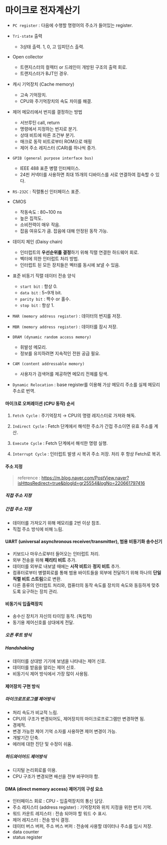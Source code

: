 # 마이크로 전자계산기

* `PC register` : 다음에 수행할 명령어의 주소가 들어있는 register.

* `Tri-state` 출력
  * 3상태 출력. 1, 0, 고 임피던스 출력.
* Open collector
  * 트랜지스터의 컬렉터 or 드레인이 개방된 구조의 출력 회로.
  * 트랜지스터가 BJT인 경우.
* 캐시 기억장치 (Cache memory)
  * 고속 기억장치.
  * CPU와 주기억장치의 속도 차이를 해결.
* 제어 메모리에서 번지를 결정하는 방법
  * 서브루틴 call, return
  * 명령에서 지정하는 번지로 분기.
  * 상태 비트에 따른 조건부 분기.
  * 매크로 동작 비트로부터 ROM으로 매핑
  * 제어 주소 레지스터 (CAR)를 하나씩 증가.
* `GPIB (general purpose interface bus)`
  * IEEE 488 표준 병렬 인터페이스.
  * 24핀 커넥터를 사용하면 최대 15개의 디바이스를 서로 연결하여 접속할 수 있다.
* `RS-232C` : 직렬통신 인터페이스 표준.
* CMOS
  * 작동속도 : 80~100 ns
  * 높은 집적도.
  * 소비전력이 매우 작음.
  * 잡음 여유도가 큼. 잡음에 대해 안정된 동작 가능.
* 데이지 체인 (Daisy chain)
  * 인터럽트의 **우선순위를 결정**하기 위해 직렬 연결한 하드웨어 회로.
  * 벡터에 의한 인터럽트 처리 방법.
  * 인터럽트 된 모든 장치들은 벡터를 동시에 보낼 수 있음.
* 표준 비동기 직렬 데이터 전송 양식
  * `start bit` : 항상 0.
  * `data bit` : 5~9개 bit.
  * `parity bit` : 짝수 or 홀수.
  * `stop bit` : 항상 1.
* `MAR (memory address register)` : 데이터의 번지를 저장.
* `MBR (memory address register)` : 데이터를 잠시 저장.
* `DRAM (dynamic random access memory)`
  * 휘발성 메모리.
  * 정보를 유지하려면 지속적인 전원 공급 필요.
* `CAM (content addressable memory)`
  * 사용자가 검색어를 제공하면 메모리 전체를 탐색.
* `Dynamic Relocation` : base register를 이용해 가상 메모리 주소를 실제 메모리 주소로 번역.



#### 마이크로 오퍼레이션 (CPU 동작) 순서

1. `Fetch Cycle` : 주기억장치 → CPU의 명령 레지스터로 가져와 해독.

2. `Indirect Cycle` : Fetch 단계에서 해석한 주소가 간접 주소이면 유효 주소를 계산.

3. `Execute Cycle` : Fetch 단계에서 해석한 명령 실행.

4. `Interrupt Cycle` : 인터럽트 발생 시 복귀 주소 저장. 처리 후 항상 Fetch로 복귀.



#### 주소 지정

> reference : https://m.blog.naver.com/PostView.naver?isHttpsRedirect=true&blogId=gr25554&logNo=220661797416

##### 직접 주소 지정

##### 간접 주소 지정

* 데이터를 가져오기 위해 메모리를 2번 이상 참조.
* 직접 주소 방식에 비해 느림.



#### UART (universal asynchronous receiver/transmitter), 범용 비동기화 송수신기

* 키보드나 마우스로부터 들어오는 인터럽트 처리.
* 외부 전송을 위해 **패리티 비트** 추가.
* 데이터를 외부로 내보낼 때에는 **시작 비트**와 **정지 비트** 추가.
* 컴퓨터로부터 병렬회로를 통해 범용 바이트들을 외부에 전달하기 위해 하나의 **단일 직렬 비트 스트림**으로 변환.
* 다른 종류의 인터럽트 처리와, 컴퓨터의 동작 속도를 장치의 속도와 동등하게 맞추도록 요구하는 장치 관리.



#### 비동기식 입출력장치

* 송수신 장치가 자신의 타이밍 동작. (독립적)
* 동기용 제어신호를 상대에게 전달.

##### 오픈 루트 방식

##### Handshaking

* 데이터를 상대방 기기에 보냄을 나타내는 제어 신호.
* 데이터를 받음을 알리는 제어 신호.
* 비동기식 제어 방식에서 가장 많이 사용됨.



#### 제어장치 구현 방식

##### 마이크로프로그램 제어방식

* 처리 속도가 비교적 느림.
* CPU의 구조가 변경되어도, 제어장치의 마이크로프로그램만 변경하면 됨.
* 경제적.
* 변경 가능한 제어 기억 소자를 사용하면 제어 변경이 가능.
* 개발기간 단축.
* 에러에 대한 진단 및 수정이 쉬움.

##### 하드와이어드 제어방식

* 디지털 논리회로를 이용.
* CPU 구조가 변경되면 배선을 전부 바꾸어야 함.



#### DMA (direct memory access) 제어기의 구성 요소

* 인터페이스 회로 : CPU - 입출력장치의 통신 담당.
* 주소 레지스터 (address register) : 기억장치와 위치 지정을 위한 번지 기억.
* 워드 카운트 레지스터 : 전송 되어야 할 워드 수 표시.
* 제어 레지스터 : 전송 방식 결정.
* 데이터 버스 버퍼, 주소 버스 버퍼 : 전송에 사용할 데이터나 주소를 임시 저장.
* data counter
* status register
